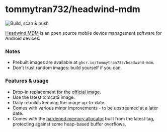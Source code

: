 # tommytran732/headwind-mdm

![Build, scan & push](https://github.com/tommytran732/Headwind-MDM-Docker/actions/workflows/build.yml/badge.svg)

[Headwind MDM](https://h-mdm.com) is an open source mobile device management software for Android 
devices. 

### Notes
- Prebuilt images are available at `ghcr.io/tommytran732/headwind-mdm`.
- Don't trust random images: build yourself if you can.

### Features & usage
- Drop-in replacement for the [official image](https://github.com/h-mdm/hmdm-docker).
- Use the latest tomcat9 image.
- Daily rebuilds keeping the image up-to-date.
- Comes with various minor improvements - to be upstreamed at a later date.
- Comes with the [hardened memory allocator](https://github.com/GrapheneOS/hardened_malloc) built from the latest tag, protecting against some heap-based buffer overflows.